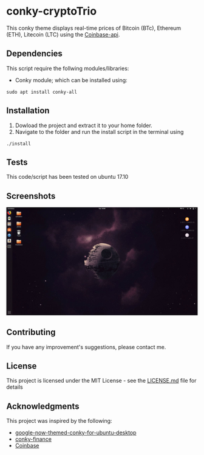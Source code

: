 # conky-cryptoTrio
This conky theme displays real-time prices of Bitcoin (BTc), Ethereum (ETH), Litecoin (LTC) using the [Coinbase-api](https://developers.coinbase.com/).


## Dependencies
This script require the follwing modules/libraries: 
* Conky module; which can be installed using:
```
sudo apt install conky-all
```

## Installation
1. Dowload the project and extract it to your home folder.
2. Navigate to the folder and run the install script in the terminal using 
```
./install
```

## Tests
This code/script has been tested on ubuntu 17.10

## Screenshots
![](Screenshot.png)

## Contributing
If you have any improvement's suggestions, please contact me.

## License
This project is licensed under the MIT License - see the [LICENSE.md](LICENSE.md) file for details

## Acknowledgments
This project was inspired by the following:
* [google-now-themed-conky-for-ubuntu-desktop](http://www.omgubuntu.co.uk/2013/05/google-now-themed-conky-for-ubuntu-desktop)
* [conky-finance](https://github.com/alseambusher/conky-finance)
* [Coinbase](https://developers.coinbase.com/)
